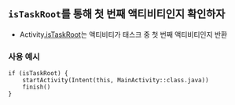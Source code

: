 ## `isTaskRoot`를 통해 첫 번째 액티비티인지 확인하자
- Activity[.isTaskRoot](https://developer.android.com/reference/android/app/Activity#isTaskRoot())는 액티비티가 태스크 중 첫 번째 액티비티인지 반환
### 사용 예시
```
if (isTaskRoot) {
    startActivity(Intent(this, MainActivity::class.java))
    finish()
}
```
